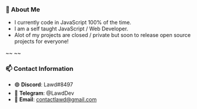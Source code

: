 ### 🤖 About Me
- I currently code in JavaScript 100% of the time.
- I am a self taught JavaScript / Web Developer. 
- Alot of my projects are closed / private but soon to release open source projects for everyone!

~~ ~~

### 📫 Contact Information
- 🟣 **Discord**: Lawd#8497
- 🔵 **Telegram**: @LawdDev
- 📄 **Email**: contactlawd@gmail.com
